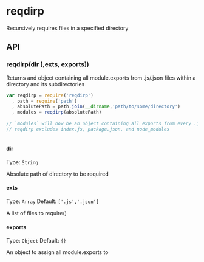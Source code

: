 # reqdirp

Recursively requires files in a specified directory

## API

### reqdirp(dir [,exts, exports])

Returns and object containing all module.exports from .js/.json files within a directory and its subdirectories

```js
var reqdirp = require('reqdirp')
  , path = require('path')
  , absolutePath = path.join(__dirname,'path/to/some/directory')
  , modules = reqdirp(absolutePath)
  
// `modules` will now be an object containing all exports from every .js and .json file
// reqdirp excludes index.js, package.json, and node_modules
  
```

#### dir

Type: `String`

Absolute path of directory to be required

#### exts

Type: `Array` Default: `['.js','.json']`

A list of files to require()

#### exports

Type: `Object` Default: `{}`

An object to assign all module.exports to
